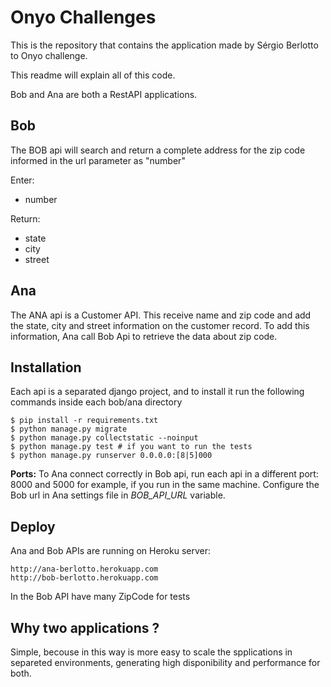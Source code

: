 # Onyo Challenges

This is the repository that contains the application made by Sérgio Berlotto to Onyo challenge.

This readme will explain all of this code.

Bob and Ana are both a RestAPI applications.

## Bob

The BOB api will search and return a complete address for the zip code informed in the url parameter as "number"

Enter:

* number

Return:

* state
* city
* street

## Ana

The ANA api is a Customer API. This receive name and zip code and add the state, city and street information on the customer record. To add this information, Ana call Bob Api to retrieve the data about zip code.

## Installation

Each api is a separated django project, and to install it run the following commands inside each bob/ana directory

    $ pip install -r requirements.txt
    $ python manage.py migrate
    $ python manage.py collectstatic --noinput
    $ python manage.py test # if you want to run the tests
    $ python manage.py runserver 0.0.0.0:[8|5]000

**Ports:** To Ana connect correctly in Bob api, run each api in a different port: 8000 and 5000 for example, if you run in the same machine. Configure the Bob url in Ana settings file in *BOB_API_URL* variable.


## Deploy

Ana and Bob APIs are running on Heroku server:

    http://ana-berlotto.herokuapp.com
    http://bob-berlotto.herokuapp.com

In the Bob API have many ZipCode for tests


## Why two applications ?

Simple, becouse in this way is more easy to scale the spplications in separeted environments, generating high disponibility and performance for both.
